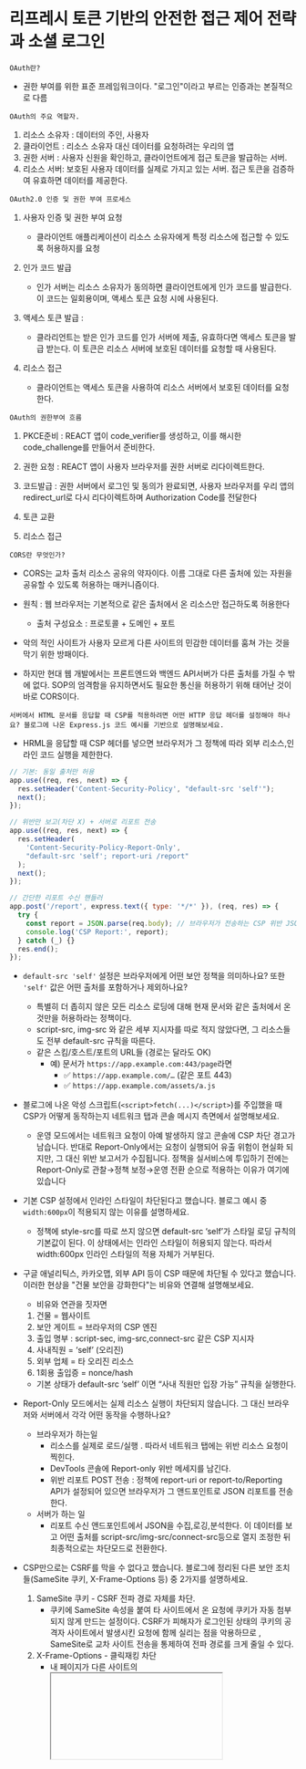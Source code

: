 <h1>리프레시 토큰 기반의 안전한 접근 제어 전략과 소셜 로그인</h1>

```OAuth란?```
- 권한 부여를 위한 표준 프레임워크이다. "로그인"이라고 부르는 인증과는 본질적으로 다름

```OAuth의 주요 역할자.```
1. 리소스 소유자 : 데이터의 주인, 사용자
2. 클라이언트 : 리소스 소유자 대신 데이터를 요청하려는 우리의 앱
3. 권한 서버 : 사용자 신원을 확인하고, 클라이언트에게 접근 토큰을 발급하는 서버.
4. 리소스 서버: 보호된 사용자 데이터를 실제로 가지고 있는 서버. 접근 토큰을 검증하여 유효하면 데이터를 제공한다.

```OAuth2.0 인증 및 권한 부여 프로세스```
1. 사용자 인증 및 권한 부여 요청
    - 클라이언트 애플리케이션이 리소스 소유자에게 특정 리소스에 접근할 수 있도록 허용하지를 요청

2. 인가 코드 발급
    - 인가 서버는 리소스 소유자가 동의하면 클라이언트에게 인가 코드를 발급한다. 이 코드는 일회용이며, 액세스 토큰 요청 시에 사용된다.

3. 액세스 토큰 발급 :
    - 클라리언트는 받은 인가 코드를 인가 서버에 제출, 유효하다면 액세스 토큰을 발급 받는다. 이 토큰은 리소스 서버에 보호된 데이터를 요청할 때 사용된다.

4. 리소스 접근 
    - 클라이언트는 액세스 토큰을 사용하여 리소스 서버에서 보호된 데이터를 요청한다.


```OAuth의 권한부여 흐름```

1. PKCE준비 : REACT 앱이 code_verifier를 생성하고, 이를 해시한 code_challenge를 만들어서 준비한다.

2. 권한 요청 : REACT 앱이 사용자 브라우저를 권한 서버로 리다이렉트한다.

3. 코드발급 : 권한 서버에서 로그인 및 동의가 완료되면, 사용자 브라우저를 우리 앱의 redirect_url로 다시 리다이렉트하며 Authorization Code를 전달한다

4. 토큰 교환

5. 리소스 접근

```CORS란 무엇인가?```
- CORS는 교차 출처 리소스 공유의 약자이다. 이름 그대로 다른 출처에 있는 자원을 공유할 수 있도록 허용하는 매커니즘이다.

- 원칙 : 웹 브라우저는 기본적으로 같은 출처에서 온 리소스만 접근하도록 허용한다
    - 출처 구성요소 : 프로토콜 + 도메인 + 포트

- 악의 적인 사이트가 사용자 모르게 다른 사이트의 민감한 데이터를 훔쳐 가는 것을 막기 위한 방패이다.
- 하지만 현대 웹 개발에서는 프론트엔드와 백엔드 API서버가 다른 출처를 가질 수 밖에 없다. SOP의 엄격함을 유지하면서도 필요한 통신을 허용하기 위해 태어난 것이 바로 CORS이다.

```서버에서 HTML 문서를 응답할 때 CSP를 적용하려면 어떤 HTTP 응답 헤더를 설정해야 하나요? 블로그에 나온 Express.js 코드 예시를 기반으로 설명해보세요.```

- HRML을 응답할 때 CSP 헤더를 넣으면 브라우저가 그 정책에 따라 외부 리소스,인라인 코드 실행을 제한한다. 

```jsx
// 기본: 동일 출처만 허용
app.use((req, res, next) => {
  res.setHeader('Content-Security-Policy', "default-src 'self'");
  next();
});

```

```jsx
// 위반만 보고(차단 X) + 서버로 리포트 전송
app.use((req, res, next) => {
  res.setHeader(
    'Content-Security-Policy-Report-Only',
    "default-src 'self'; report-uri /report"
  );
  next();
});

// 간단한 리포트 수신 핸들러
app.post('/report', express.text({ type: '*/*' }), (req, res) => {
  try {
    const report = JSON.parse(req.body); // 브라우저가 전송하는 CSP 위반 JSON
    console.log('CSP Report:', report);
  } catch (_) {}
  res.end();
});
```

- `default-src 'self'` 설정은 브라우저에게 어떤 보안 정책을 의미하나요? 또한 `'self'` 값은 어떤 출처를 포함하거나 제외하나요?
    - 특별히 더 좁히지 않은 모든 리소스 로딩에 대해 현재 문서와 같은 출처에서 온 것만을 허용하라는 정책이다.
    - script-src, img-src 와 같은 세부 지시자를 따로 적지 않았다면, 그 리소스들도 전부 default-src 규칙을 따른다.
    - 같은 스킴/호스트/포트의 URL들 (경로는 달라도 OK)
        - 예) 문서가 `https://app.example.com:443/page`라면
            - ✅ `https://app.example.com/…` (같은 포트 443)
            - ✅ `https://app.example.com/assets/a.js`


- 블로그에 나온 악성 스크립트(`<script>fetch(...)</script>`)를 주입했을 때 CSP가 어떻게 동작하는지 네트워크 탭과 콘솔 메시지 측면에서 설명해보세요.
    - 운영 모드에서는 네트워크 요청이 아예 발생하지 않고 콘솔에 CSP 차단 경고가 남습니다. 반대로 Report-Only에서는 요청이 실행되어 유출 위험이 현실화 되지만, 그 대신 위반 보고서가 수집됩니다. 정책을 실서비스에 투입하기 전에는 Report-Only로 관찰→정책 보정→운영 전환 순으로 적용하는 이유가 여기에 있습니다

- 기본 CSP 설정에서 인라인 스타일이 차단된다고 했습니다. 블로그 예시 중 `width:600px`이 적용되지 않는 이유를 설명하세요.
    - 정책에 style-src를 따로 쓰지 않으면 default-src ‘self’가 스타일 로딩 규칙의 기본값이 된다. 이 상태에서는 인라인 스타일이 허용되지 않는다. 따라서 width:600px 인라인 스타일의 적용 자체가 거부된다.

- 구글 애널리틱스, 카카오맵, 외부 API 등이 CSP 때문에 차단될 수 있다고 했습니다. 이러한 현상을 "건물 보안을 강화한다"는 비유와 연결해 설명해보세요.
    - 비유와 연관을 짓자면
    1. 건물 = 웹사이트
    2. 보안 게이트 = 브라우저의 CSP 엔진
    3. 출입 명부 : script-sec, img-src,connect-src 같은 CSP 지시자
    4. 사내직원 = ‘self’ (오리진)
    5. 외부 업체 = 타 오리진 리소스
    6. 1회용 출입증 = nonce/hash
    - 기본 상태가 default-src ‘self’ 이면 “사내 직원만 입장 가능” 규칙을 실행한다.

- Report-Only 모드에서는 실제 리소스 실행이 차단되지 않습니다. 그 대신 브라우저와 서버에서 각각 어떤 동작을 수행하나요?
    - 브라우저가 하는일
        - 리소스를 실제로 로드/실행 . 따라서 네트워크 탭에는 위반 리소스 요청이 찍힌다.
        - DevTools 콘솔에 Report-only 위반 메세지를 남긴다.
        - 위반 리포트 POST 전송 : 정책에 report-uri or report-to/Reporting API가 설정되어 있으면 브라우저가 그 앤드포인트로 JSON 리포트를 전송한다.
    - 서버가 하는 일
        - 리포트 수신 앤드포인트에서 JSON을 수집,로깅,분석한다. 이 데이터를 보고 어떤 출처를 script-src/img-src/connect-src등으로 열지 조정한 뒤 최종적으로는 차단모드로 전환한다.

- CSP만으로는 CSRF를 막을 수 없다고 했습니다. 블로그에 정리된 다른 보안 조치들(SameSite 쿠키, X-Frame-Options 등) 중 2가지를 설명하세요.
    1. SameSite 쿠키  - CSRF 전파 경로 자체를 차단.
        - 쿠키에 SameSite 속성을 붙여 타 사이트에서 온 요청에 쿠키가 자동 첨부되지 않게 만드는 설정이다. CSRF가 피해자가 로그인된 상태의 쿠키의 공격자 사이트에서 발생시킨 요청에 함께 실리는 점을 악용하므로 , SameSite로 교차 사이트 전송을 통제하여 전파 경로를 크게 줄일 수 있다.
    2. X-Frame-Options - 클릭재킹 차단
        - 내 페이지가 다른 사이트의 <iframe> 안에 끼워 넣어지는 것을 금지해, 투명한 오버레이로 버튼을 속여 누르게 하는 클릭 재킹을 막는다.


<h3> 블로그를 읽고 동일 출처 정책 정리하기 </h3>

- 출처(Origin)는 어떤 세 요소의 조합으로 결정되나요?
    
    스킴(프로토콜) + 호스트(도메인) + 포트의 조합이다. 이 셋이 모두 같을 때만 같은 origin으로 간주한다.
    
    - 같은 오리진: `https://app.example.com:443/a` ↔ `https://app.example.com:443/b`
    - 다른 오리진:
        - 스킴 다름: `http://example.com` ≠ `https://example.com`
        - 호스트 다름(서브도메인 포함): `https://app.example.com` ≠ `https://cdn.example.com`
        - 포트 다름: `http://example.com:80` ≠ `http://example.com:8080`

- 출처의 요소가 다른 경우(예: 프로토콜만, 포트만 다른 경우)에 같은 출처인지 아닌지를 예시 3개(같은 출처 1개, 다른 출처 2개)로 설명하세요.
    
    출처(Origin)는 **프로토콜 + 호스트 + 포트**가 모두 같아야 동일해요.
    
    1. 같은 출처 (경로/쿼리는 무관)
    - `https://app.example.com/page`
    - `https://app.example.com/other?x=1`
        
        → 프로토콜 `https`, 호스트 `app.example.com`, 포트(생략 시 443) 모두 동일 → **같은 출처**.
        
    1. 프로토콜만 다른 경우
    - `http://app.example.com/`
    - `https://app.example.com/`
        
        → 포트/호스트 같아도 `http` ≠ `https` → **다른 출처**.
        
    1. 포트만 다른 경우
    - `http://example.com:80/`
    - `http://example.com:8080/`
        
        → 프로토콜/호스트 같아도 `80` ≠ `8080` → **다른 출처**.

- 블로그에 나온 `fetch` 기반 악성 스크립트를 다른 출처로 실행했을 때 브라우저에서 어떤 일이 발생하나요? 네트워크 전송 여부, 응답 사용 가능성, 브라우저 콘솔 메시지 측면에서 서술하세요.
    
    CSP가 막으면 : 네트워크에 전송없은 + 콘솔에 CSP 위반
    
    CSP가 허용되지만 CORS 미허용일때 : 네트워크 전송이 있음 + 응답은 JS에서 사용이 불가 + 콘솔에 CORS 에러

- SOP가 어떻게 Session Hijacking(세션 하이재킹) 시도를 방지하는지 구체적으로 설명하세요. SOP가 차단하는 것과 허용되는 것(예: 네트워크 요청은 나가지만 응답 데이터에 접근 불가)을 포함하세요.
    - 교차-출처 응답 읽기 금지 : fetch/XMLHttpRequset로 다른 오리진의 응답을 프로그램적으로 읽지 못한다. 그래서 응답에 담긴 세션 의존 데이터를 탈취할 수 없다.
    - 교차-출처 DOM 접근 금지 : 다른 오리진으로 열림 창/프레임의 DOM, 쿠키에 접근할 수 없다. 목적은 “악성 사이트가 사용자데이터를 무단으로 접근, 유출하는 것을 막는데 있다.”
    - SOP가 허용하는 것
        - 네트워크 전송 자체는 가능 : 다른 출처로의 요청을 실제로 나갈 수 있다. 따라서 CSRF처럼 요청만 악용하는 시도가 가능하여 응답은 못 일겅도 부작용이 날 수 있다.

- 블로그에서 명시한 대로 SOP가 반드시 동일 출처에서만 접근하도록 하는 주요 브라우저 API/리소스 3가지를 쓰고, 각각에 대해 간단한 설명(왜 제한되는지)을 덧붙이세요.
    1. fetch() API
        - 교차 출처로 요청은 보낼 수 있어도 응답 본문을 스크립트가 읽는건 SOP로 금지 된다. 세션 , 개인정보 등 민감한 응답 데이터 유출을 막기 위한 기본 장치이다.
    2. XMLHttpRequest 
        - fetch와 동일한 논리로 교차 출처 응답 읽기 제한을 받는다. 과거부터 쓰여온 AJAX 통신 수단으라 응답 접근을 차단하지 않으면 세션 하이재킹, 데이터 스크래핑에 취약해진다.
    3. ‘’’@font-face’’’웹 폰트
        - 폰트 파일은 콘텐츠처럼 페이지 전반에 적용되므로, 임의 출처에서 폰트를 허용하면 추적, 라이선스, 보안 이슈가 생길 수 있어 기본적으로 동일 출처 제약을 받는다.

- SOP와 CSP의 차이를 블로그 내용에 따라 요점 4개(각 항목 1문장)로 정리하세요. (예: 누가 적용하는가, 제어 주체, 설정 가능 여부 등)
    1. 누가 적용하나 : SOP는 브라우저가 기본 보안 규칙으로 자동 적용하고, CSP는 서버가 헤더로 정책을 설정하면 브라우저가 그 정책을 실행한다.
    2. 제어 주체/ 설정 가능성 : SOP는 원칙적으로 앱이 임의 변경 불가, 반면 CSP는 개발자가 페이지별로 디렉티브를 세밀하게 구성할 수 있다.
    3. 보호 초점 : SOP는 교차 출처 응답 , DOM 접근 차단에 초점을 두고 , CSP는 스크립트, 스타일 ,연결  등 리소스 로딩/실행 출처를 제한해 XSS등을 억제한다.
    4. 네트워크 관점 : SOP는 교차 출처 요청은 나가도 응답 읽기는 불가인 반면 , CSP는 정책에 맞지 않으면 요청 자체를 막거나 인라인 실행을 차단한다.

- 브라우저에서 SOP 관련 차단 오류를 발견했을 때(예: 콘솔에 “동일 출처 정책으로 인해 ... 차단했습니다” 메시지) 문제 원인 파악을 위한 체크리스트(최소 3항목)를 작성하고, 임시·영구 대응 방안(각 1~2줄)도 제시하세요.
    1. 출처 비교 (스킴, 호스트,포트)
        - 요청을 보내는 페이지와 대상 URL의 스킴, 호스트, 포트가 하나라도 다른지 확인한다.
    2. 무엇이 막혔는가 (트리거 식별)
        - fetch/XMLHttpRequset, <img>/<script>/<link>, 웹폰트,iframe/DOM 접근 등이면 어떤 API/리소스에서 SOP가 발동했는지 콘솔,네트워크 탭으로 특정
    3. CORS 응답 헤더 점검
        - 대상 서버의 응답에 Access-Control-Allow-Origin , Access-Control-Allow-Credentials 등이 Vary: Origin 이 적절히 있는지 확인한다.
    - 임시 대응
        - 프록시 경유 : 백엔드에 동일 오리진 프록시를 두고 외부 요청을 서버에서 대행해 브라우저는 같은 출처로 응답하게 한다.
        - 개발 환경 완화 : 로컬에서만 대상 서버에 임시 Access-Control-Allow-Origin : * 과 필요한 CORS 헤더를 열어 동작을 확인.
    - 영구 대응
        
        정식 CORS를 구성 : 대상 서버에서 필요한 오리진만 화이트리스트로 열고 (AC-Allow-Origin:https://app.example.com), 크리덴셜이 필요하면 (AC-Allow_Credentials:true + 클라이언트 credentials : ‘include’로 맞춘다.

- 브라우저에서 `http://localhost:8080` 애플리케이션이 `http://localhost:8081/resource.json`을 요청했을 때, 네트워크 요청과 응답은 어떻게 처리되며, 브라우저가 응답 본문을 사용하지 못하는 이유는 무엇인가요?
    - `http://localhost:8080` →`http://localhost:8081/resource.json` 는 포트가 달라서 다른 출처 이므로 요청,응답의 전송은 이뤄지지만 브라우저가 응답 본문을 JS에서 쓰도록 허용하려면 CORS 승인 이 필요.

- 서버가 다른 출처(`http://localhost:8080`)에서 자원을 사용할 수 있게 하려면 어떤 응답 헤더를 어떻게 설정해야 하나요? 글의 예시 코드를 참고해 헤더 이름과 값까지 구체적으로 쓰세요.
    - 최소로는
        
        ```jsx
        res.setHeader('Access-Control-Allow-Origin','https://localhost:8080');
        ```
        
    - 커스텀 헤더 / 메서드일때 각각
        
        ```jsx
        Access-Control-AllowHeaders , Access-Control-Allows-Methods
        ```
        를 응답헤더에 함께 설정해야한다.


- 단순 요청으로 분류되기 위해서는 어떤 두 가지 조건을 만족해야 하나요? 또한 `GET /resource.json` 요청이 단순 요청에 해당하는 이유를 설명하세요.
    1. 허용된 HTTP 메서드를 쓴다. : GET,POST,HEAD
    2. 안전한 요청 헤더만 보낸다 : 예를 들어 Accept, Accept-Language, Content-Language, Content-Type,Range 등
    - GET/resource.json 요청이 단순 요청인 이유는, 메서드가 허용 목록의 GET이고 브라우저가 보내는 헤더가 안전한 헤더들만 포함되어 프리플라이트 없이 처리되기 때문.

- 브라우저에서 `X-Goguma`라는 커스텀 헤더를 추가했을 때 왜 차단이 발생하나요? 이 문제를 해결하기 위해 서버에서 추가해야 하는 응답 헤더와 값은 무엇인가요?
    - X-Goguma는 CORS의 ‘안전한 요청 헤더’ 목록에 없는 커스텀 헤더라서, 서버가 허용을 명시하지 않으면 SOP+CORS 규칙으로 본문 접근을 차단합니다.
    - 해결방법
        
        ```jsx
        Access-Control-Allow-Origin: http://localhost:8080
        Access-Control-Allow-Headers: X-Goguma
        
        ```
        
- `PUT` 요청을 보낼 때 브라우저는 왜 먼저 `OPTIONS` 요청을 보내나요? 이때 브라우저가 보내는 헤더와 서버가 응답해야 하는 헤더를 각각 쓰고, 사전 요청과 실제 요청이 어떻게 이어지는지 간단히 서술하세요.
    - 왜 OPTIONS를 먼저 보내나?
        - PUT은 단순 요청이 아닌 메서드라서 , 브라우저가 “이 교차 출처에 PUT을 써도 되는지”를 미리 확인하기 위해 사전 요청을 보낸다.
    - 브라우저가 보내는 헤더
        - 메서드 : OPTIONS
        - URL : 실제 호출할 동일 경로
        - 요청 헤더 : Access-Control-Request-Method:PUT
    - 서버가 사전 요청에 응답해야 하는 것
        - 반드시 : Access-Control-Allow-Origin: http://localhost:8080
        - 메서드 허용 : Access-Control-Allow-Methods:PUT
    - 사전 요청 → 실제 요청의 진행 순서
        1. 사전 요청 전송 : 서버가 Access-Control-Allow-Methods:PUT을 포함해 허용 응답을 보냄
        2. 브라우저가 허용을 확인하면 실제 PUT 요청을 전송하고, 응답 본문을 스크립트에서 사용 가능 상태로 넘겨준다.

```RBAC vs ABAC```

- RBAC : 역할 기반 접근 제어
    - 사용자의 역할을 기준으로 권한을 할당하는 방식
    - 작동방식
        1. 권한을 역할에 할당
        2. 사용자에게 역할 부여
    - 장점
        1. 관리효율성 : 수백 명의 사용자에게 일일이 권한을 부여할 필요 없이 역할만 할당하면 돼서 관리가 매우 편리하고 확장성이 좋다
        2. 단순함 : 구조가 명확하여 대부분의 조직 환겨에 적응하기 좋다.
        3. 정적 모델 : 역할이 한번 정의되면 잘 바뀌지 않는 비교적 공적인 방식이다.

- ABAC : 속성 기반 접근 제어
    - 속성과 조건을 기반으로 권한을 동적으로 경정하는 방식으로 RBAC보다 훨씬 세밀하고 유연한 통제가 필요할 때 사용한다.
    - 작동방식 
        1. 정책을 정의한다. 이 정책들은 속성들을 조합한 만약/그러면 형태의 규칙이다.
        2. 정책 예시 : "만약 사용자 속성이고 그리고 리소스 속성이면 그리고 환경속성일때만, 그러면 작업속성을 허용한다."

    - 장점과 특징
        1. 세분화된 제어 : '재무팀의 김철수 사원이 평일 오전 9시에서 오후 6시 사이에만 극비 파일을 읽을 수 있다'와 같은 정교한 제어가 가능
        2. 동적 모델 : 상황(시간,위치)가 바뀌면 실시간으로 접근 권환도 바뀔 수 있다.
        3. 유연성 : 새로운 리소스나 사용자 역할이 추가되어도 정책의 속성만 잘 정의하면 기존 정책을 그대로 활용할 수 있다.

- **RBAC**의 한계에 대해 설명해주세요.
    - 예외 케이스가 늘어날 수 록 표현력이 급격히 떨어진다. 초기에는 역할 만으로 충분 했지만 서비스가 커지면서 역할만으로 설명이 안되는 권한이 많아짐.
    - 역할 기준 하드코딩이 유지보수 지옥을 부른다.
    - 조직 , 리소스 단위 맥락을 담기 어렵다.
    - 권한 로직이 화면/기능마다 흩어진다.
    - 결과적으로 역할 폭증/조건 폭증으로 설계가 꼬인다.

- **ABAC**으로의 전환, 어떤 '기준'이 적절할까요?
    - 역할만으로 설명이 안되는 권한이 늘어날 때에, ex) 팀장 중에서 ‘일부’ 만 삭제 기능같은 케이스가 추가될 때
    - 조직, 맥락 의존 권한 : 사용자별로 여러 조직에 속하고 조직별 권한이 달라 리소스 맥락을 조건에 포함해야 할 때
    - 정책 변경에 민감한 제품 : PM 요청 등으로 권한 정책이 자주 바뀌어 테이블만 수정해 반영하고 싶을 때

- 어떤 서비스 영역에 **RBAC**을 남겨두고, **ABAC**을 도입하시겠어요?
    - RBAC를 남겨둘 영역 ( 전역 권한 )
        - ADMIN이 모든 챌린지에 대해 view/create/update/delete 가능 , 같은 코스 권한은 역할 테이블로 유지한다.
    - ABAC를 도입할 영역(조직,리소스 ,예외 조건)
        - 한 사용자가 여러 조직에 속하고 조직별 역할/베수 권한이 달라지는 컨텍스트 의존 권한은 속성 기반으로 푼다.

